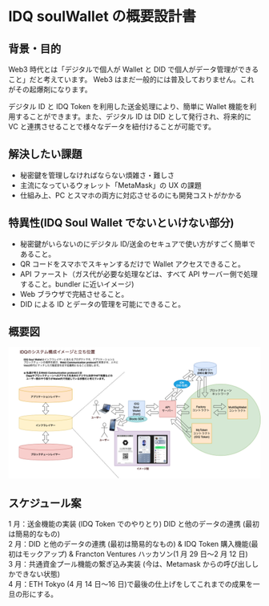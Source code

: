# IDQ soulWallet の概要設計書

## 背景・目的

Web3 時代とは「デジタルで個人が Wallet と DID で個人がデータ管理ができること」だと考えています。
Web3 はまだ一般的には普及しておりません。これがその起爆剤になります。

デジタル ID と IDQ Token を利用した送金処理により、簡単に Wallet 機能を利用することができます。また、デジタル ID は DID として発行され、将来的に VC と連携させることで様々なデータを紐付けることが可能です。

## 解決したい課題

- 秘密鍵を管理しなければならない煩雑さ・難しさ
- 主流になっているウォレット「MetaMask」の UX の課題
- 仕組み上、PC とスマホの両方に対応させるのにも開発コストがかかる

## 特異性(IDQ Soul Wallet でないといけない部分)

- 秘密鍵がいらないのにデジタル ID/送金のセキュアで使い方がすごく簡単であること。
- QR コードをスマホでスキャンするだけで Wallet アクセスできること。
- API ファースト（ガス代が必要な処理などは、すべて API サーバー側で処理すること。bundler に近いイメージ)
- Web ブラウザで完結させること。
- DID による ID とデータの管理を可能にできること。

## 概要図

<img src="./../img/IDQ-システム構成図.drawio.png">

## スケジュール案

1 月：送金機能の実装 (IDQ Token でのやりとり) DID と他のデータの連携 (最初は簡易的なもの)  
2 月：DID と他のデータの連携 (最初は簡易的なもの) & IDQ Token 購入機能(最初はモックアップ) & Francton Ventures ハッカソン(1 月 29 日〜2 月 12 日)  
3 月：共通資金プール機能の繋ぎ込み実装 (今は、Metamask からの呼び出ししかできない状態)  
4 月：ETH Tokyo (4 月 14 日〜16 日)で最後の仕上げをしてこれまでの成果を一旦の形にする。
